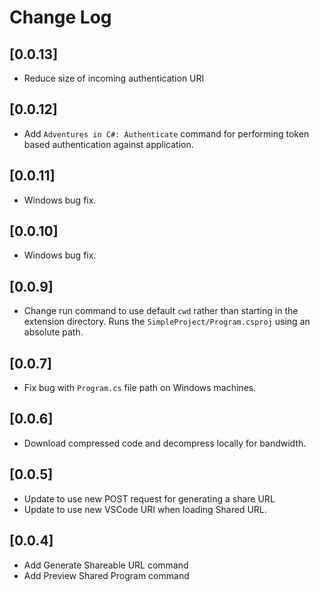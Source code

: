 # Change Log

## [0.0.13]

- Reduce size of incoming authentication URI

## [0.0.12]

- Add `Adventures in C#: Authenticate` command for performing token based authentication against application.

## [0.0.11]

- Windows bug fix.

## [0.0.10]

- Windows bug fix.

## [0.0.9]

- Change run command to use default `cwd` rather than starting in the extension
  directory. Runs the `SimpleProject/Program.csproj` using an absolute path.

## [0.0.7]

- Fix bug with `Program.cs` file path on Windows machines.

## [0.0.6]

- Download compressed code and decompress locally for bandwidth.

## [0.0.5]

- Update to use new POST request for generating a share URL
- Update to use new VSCode URI when loading Shared URL.

## [0.0.4]

- Add Generate Shareable URL command
- Add Preview Shared Program command